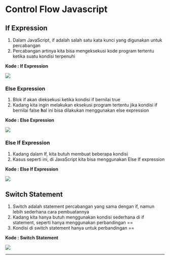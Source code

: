 # Control Flow Javascript

## **If Expression**

1. Dalam JavaScript, if adalah salah satu kata kunci yang digunakan untuk percabangan
2. Percabangan artinya kita bisa mengeksekusi kode program tertentu ketika suatu kondisi terpenuhi

**Kode : If Expression**

![](https://lh6.googleusercontent.com/b33qOiQ7R6nL3uEZjBnUTsdI41ziCFJ7cSQe\_haUjXE6PjUuWlLrjLFydNKZChWjTYRyocxeDybCoyfLtwcfiPiVj-qwmYXwWfEZFbupG2oyX7x6srGUY5P1O6\_cpruSyj-oSonCt\_RyFuBlwGXb4Q)

### **Else Expression**

1. Blok if akan dieksekusi ketika kondisi if bernilai true
2. Kadang kita ingin melakukan eksekusi program tertentu jika kondisi if bernilai false **h**al ini bisa dilakukan menggunakan else expression

**Kode : Else Expression**

![](https://lh4.googleusercontent.com/2daAFb\_TJbItOeMVCvjEwRonN\_NeBzHYF7nYHqnp4qn\_HkpfP8ycHeiCAez1Dzry3BZnARRegTHWXd35lKoLY77aahuqpGslsggdirQeLb7yQ0Zd6LfhmIeTrPeucY3M1nY9z7xO0chTzZxvcgJ2aA)

### **Else If Expression**

1. Kadang dalam If, kita butuh membuat beberapa kondisi
2. Kasus seperti ini, di JavaScript kita bisa menggunakan Else If expression

**Kode : Else If Expression**

![](https://lh3.googleusercontent.com/Pus7zvz2s9b7p4LSG1yA08X3mEvvL\_Dji0QAcdLXayIxozT9rpKnaEirqx8JB-SFj8tsb1LmmgSkKVASaVVKsJSgACfr5A95HaKdFJ5NF254EghonC-Fi7-wcKXiA4UQbzu9NxM9PLDe7vHg0tuC\_Q)

## **Switch Statement**

1. Switch adalah statement percabangan yang sama dengan if, namun  lebih sederhana cara pembuatannya
2. Kadang kita hanya butuh menggunakan kondisi sederhana di if statement, seperti hanya menggunakan perbandingan ==
3. Kondisi di switch statement hanya untuk perbandingan ==

**Kode : Switch Statement**

![](https://lh3.googleusercontent.com/dOxhXkOgbG65xuQ2Q9E17ZZJCBo-RdttwE1IOi81CZkC6y5rZ4H789uBuw\_M8Og\_2TUOaGOgqzgs6dYEy2lArXou-9JWXUqmxqUj7mtAJBOzaAA364CkNE37ZkjoT0q80g32G4881sy3Xilw3FR\_OQ)

****
